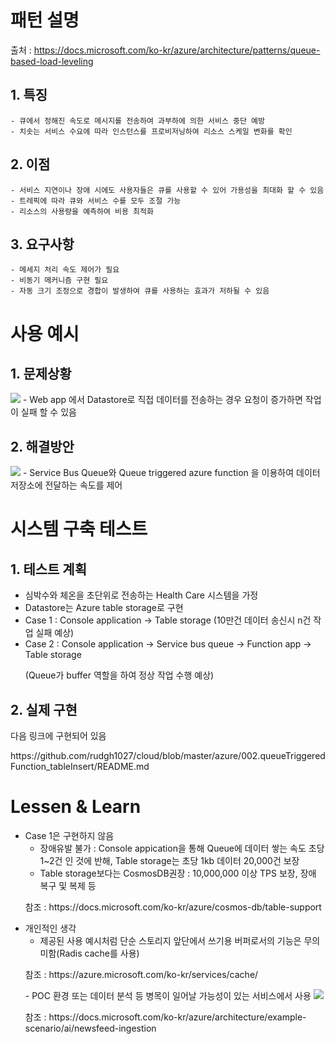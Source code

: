 # 패턴 설명
 출처 : https://docs.microsoft.com/ko-kr/azure/architecture/patterns/queue-based-load-leveling
 
## 1. 특징
    - 큐에서 정해진 속도로 메시지를 전송하여 과부하에 의한 서비스 중단 예방
    - 치솟는 서비스 수요에 따라 인스턴스를 프로비저닝하여 리소스 스케일 변화를 확인
    
## 2. 이점
    - 서비스 지연이나 장애 시에도 사용자들은 큐를 사용할 수 있어 가용성을 최대화 할 수 있음
    - 트레픽에 따라 큐와 서비스 수를 모두 조절 가능
    - 리소스의 사용량을 예측하여 비용 최적화
    
## 3. 요구사항
    - 메세지 처리 속도 제어가 필요
    - 비동기 메커니즘 구현 필요
    - 자동 크기 조정으로 경합이 발생하여 큐를 사용하는 효과가 저하될 수 있음

# 사용 예시

## 1. 문제상황
<img src="https://docs.microsoft.com/ko-kr/azure/architecture/patterns/_images/queue-based-load-leveling-overwhelmed.png"></img>
    - Web app 에서 Datastore로 직접 데이터를 전송하는 경우 요청이 증가하면 작업이 실패 할 수 있음
   
## 2. 해결방안
<img src="https://docs.microsoft.com/ko-kr/azure/architecture/patterns/_images/queue-based-load-leveling-function.png"></img>
    - Service Bus Queue와 Queue triggered azure function 을 이용하여 데이터 저장소에 전달하는 속도를 제어
   
# 시스템 구축 테스트
## 1. 테스트 계획
- 심박수와 체온을 초단위로 전송하는 Health Care 시스템을 가정
- Datastore는 Azure table storage로 구현
- Case 1 : Console application -> Table storage (10만건 데이터 송신시 n건 작업 실패 예상)
- Case 2 : Console application -> Service bus queue -> Function app -> Table storage
           <p>(Queue가 buffer 역할을 하여 정상 작업 수행 예상)</p>

## 2. 실제 구현
다음 링크에 구현되어 있음
<p>https://github.com/rudgh1027/cloud/blob/master/azure/002.queueTriggeredFunction_tableInsert/README.md</p>

# Lessen & Learn
- Case 1은 구현하지 않음
  - 장애유발 불가 : Console appication을 통해 Queue에 데이터 쌓는 속도 초당 1~2건 인 것에 반해, Table storage는 초당 1kb 데이터 20,000건 보장
  - Table storage보다는 CosmosDB권장 : 10,000,000 이상 TPS 보장, 장애 복구 및 복제 등 
  <p>참조 : https://docs.microsoft.com/ko-kr/azure/cosmos-db/table-support</p>
- 개인적인 생각
  - 제공된 사용 예시처럼 단순 스토리지 앞단에서 쓰기용 버퍼로서의 기능은 무의미함(Radis cache를 사용)
   <p>참조 : https://azure.microsoft.com/ko-kr/services/cache/</p>
  - POC 환경 또는 데이터 분석 등 병목이 일어날 가능성이 있는 서비스에서 사용
   <img src="https://docs.microsoft.com/ko-kr/azure/architecture/example-scenario/ai/media/mass-ingestion-newsfeeds-architecture.png"></img>
   <p>참조 : https://docs.microsoft.com/ko-kr/azure/architecture/example-scenario/ai/newsfeed-ingestion</p>
